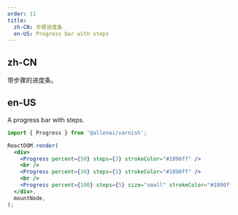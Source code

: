 ```yaml
---
order: 11
title:
  zh-CN: 步骤进度条
  en-US: Progress bar with steps
---
```


## zh-CN

带步骤的进度条。

## en-US

A progress bar with steps.

```jsx
import { Progress } from '@allenai/varnish';

ReactDOM.render(
  <div>
    <Progress percent={50} steps={3} strokeColor="#1890ff" />
    <br />
    <Progress percent={30} steps={5} strokeColor="#1890ff" />
    <br />
    <Progress percent={100} steps={5} size="small" strokeColor="#1890ff" />
  </div>,
  mountNode,
);
```
